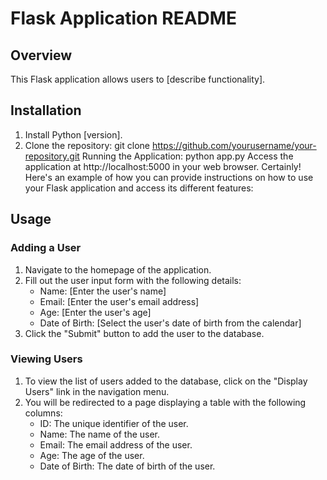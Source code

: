 # Flask Application README

## Overview
This Flask application allows users to [describe functionality].

## Installation
1. Install Python [version].
2. Clone the repository:
   git clone https://github.com/yourusername/your-repository.git
Running the Application:
python app.py
Access the application at http://localhost:5000 in your web browser.
Certainly! Here's an example of how you can provide instructions on how to use your Flask application and access its different features:

## Usage

### Adding a User
1. Navigate to the homepage of the application.
2. Fill out the user input form with the following details:
   - Name: [Enter the user's name]
   - Email: [Enter the user's email address]
   - Age: [Enter the user's age]
   - Date of Birth: [Select the user's date of birth from the calendar]
3. Click the "Submit" button to add the user to the database.

### Viewing Users
1. To view the list of users added to the database, click on the "Display Users" link in the navigation menu.
2. You will be redirected to a page displaying a table with the following columns:
   - ID: The unique identifier of the user.
   - Name: The name of the user.
   - Email: The email address of the user.
   - Age: The age of the user.
   - Date of Birth: The date of birth of the user.
